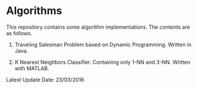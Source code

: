 # Algorithms

This repository contains some algorithm implementations. The contents are as follows.

1. Traveling Salesman Problem based on Dynamic Programming. Written in Java.

2. K Nearest Neighbors Classifier. Containing only 1-NN and 3-NN. Written with MATLAB.

Latest Update Date: 23/03/2016
